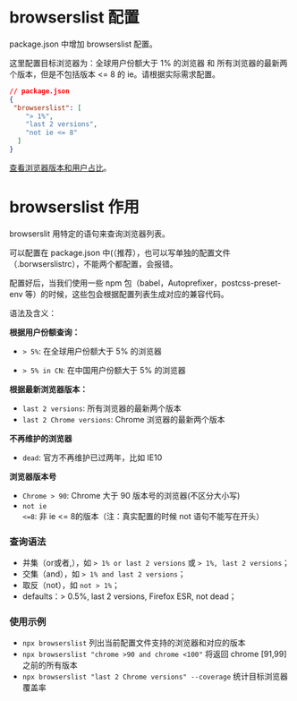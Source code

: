 # browserslist 配置

package.json 中增加 browserslist 配置。

这里配置目标浏览器为：全球用户份额大于 1% 的浏览器 和 所有浏览器的最新两个版本，但是不包括版本 <= 8 的 ie。请根据实际需求配置。


```json
// package.json
{
 "browserslist": [
    "> 1%",
    "last 2 versions",
    "not ie <= 8"
  ]
}
```


[查看浏览器版本和用户占比](https://caniuse.com/usage-table)。


# browserslist 作用

browserslit 用特定的语句来查询浏览器列表。

可以配置在 package.json 中(（推荐），也可以写单独的配置文件（.borwserslistrc），不能两个都配置，会报错。

配置好后，当我们使用一些 npm 包（babel，Autoprefixer，postcss-preset-env 等）的时候，这些包会根据配置列表生成对应的兼容代码。

语法及含义：

**根据用户份额查询：**

- `> 5%`: 在全球用户份额大于 5% 的浏览器

- `> 5% in CN`: 在中国用户份额大于 5% 的浏览器

**根据最新浏览器版本：**
- `last 2 versions`: 所有浏览器的最新两个版本
- `last 2 Chrome versions`: Chrome 浏览器的最新两个版本

**不再维护的浏览器**
- `dead`: 官方不再维护已过两年，比如 IE10

**浏览器版本号**
- `Chrome > 90`: Chrome 大于 90 版本号的浏览器(不区分大小写)
- `not ie <=8`: 非 ie <= 8的版本（注：真实配置的时候 not 语句不能写在开头）


### 查询语法
- 并集（or或者,），如 `> 1% or last 2 versions` 或 `> 1%, last 2 versions`；
- 交集（and），如 `> 1% and last 2 versions`；
- 取反（not），如 `not > 1%`；
- defaults：> 0.5%, last 2 versions, Firefox ESR, not dead；

### 使用示例
- `npx browserslist` 列出当前配置文件支持的浏览器和对应的版本
- `npx browserslist "chrome >90 and chrome <100"`  将返回 chrome [91,99]之前的所有版本
- `npx browserslist "last 2 Chrome versions" --coverage` 统计目标浏览器覆盖率



